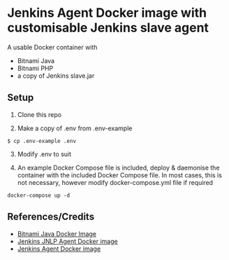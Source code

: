 # Jenkins Agent Docker image with customisable Jenkins slave agent

A usable Docker container with 
- Bitnami Java
- Bitnami PHP
- a copy of Jenkins slave.jar

## Setup
1. Clone this repo

2. Make a copy of .env from .env-example
```
$ cp .env-example .env
```

3. Modify .env to suit

4. An example Docker Compose file is included, deploy & daemonise the container with the included Docker Compose file.
   In most cases, this is not necessary, however modify docker-compose.yml file if required
```
docker-compose up -d
```

## References/Credits
- [Bitnami Java Docker Image](https://bit.ly/2Zcxn5u)
- [Jenkins JNLP Agent Docker image](https://dockr.ly/2NaXQOf)
- [Jenkins Agent Docker image](https://bit.ly/2NcfSzD)
